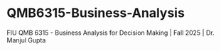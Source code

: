 # QMB6315-Business-Analysis
FIU QMB 6315 - Business Analysis for Decision Making | Fall 2025 | Dr. Manjul Gupta
